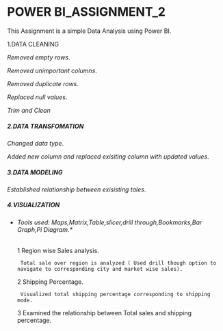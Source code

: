 # POWER BI_ASSIGNMENT_2
This Assignment is a simple Data Analysis using Power BI.

1.DATA CLEANING

  *Removed empty rows*.
  
  *Removed unimportant columns*.
  
  *Removed duplicate rows*.
  
  *Replaced null values*.
  
  *Trim and Clean*
  
##### 2.DATA TRANSFOMATION

   *Changed data type*.
  
   *Added new column and replaced exisiting column with updated values*.
  
##### 3.DATA MODELING

 *Established relationship between exisisting tales*.

##### 4.VISUALIZATION
* ###### Tools used: Maps,Matrix,Table,slicer,drill through,Bookmarks,Bar Graph,Pi Diagram.*
 
  1    Region wise Sales analysis.
  
       Total sale over region is analyzed ( Used drill though option to navigate to corresponding city and market wise sales).

  2    Shipping Percentage.
  
       Visualized total shipping percentage corresponding to shipping mode.
  

  3    Examined the relationship between Total sales and shipping percentage.


